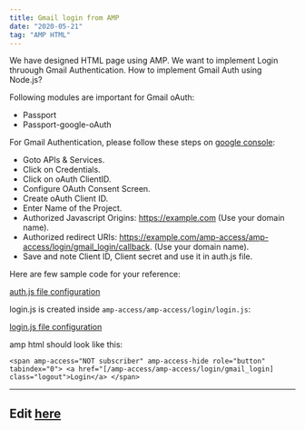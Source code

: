 ```yaml
---
title: Gmail login from AMP
date: "2020-05-21"
tag: "AMP HTML"
---
```

We have designed HTML page using AMP. We want to implement Login thruough Gmail Authentication.
How to implement Gmail Auth using Node.js?


Following modules are important for Gmail oAuth:
* Passport
* Passport-google-oAuth

For Gmail Authentication, please follow these steps on [google console](https://console.developers.google.com):
* Goto APIs & Services.
* Click on Credentials.
* Click on oAuth ClientID.
* Configure OAuth Consent Screen.
* Create oAuth Client ID.
* Enter Name of the Project.
* Authorized Javascript Origins: https://example.com (Use your domain name).
* Authorized redirect URIs: https://example.com/amp-access/amp-access/login/gmail_login/callback. (Use your domain name).
* Save and note Client ID, Client secret and use it in  auth.js file.

Here are few sample code for your reference:

[auth.js file configuration](https://gist.github.com/ankitadhandha/1dc96bcfb6c286808de56bc2951411cf)

login.js is created inside `amp-access/amp-access/login/login.js`:

[login.js file configuration](https://gist.github.com/ankitadhandha/1dc96bcfb6c286808de56bc2951411cf)

amp html should look like this:

`<span amp-access="NOT subscriber" amp-access-hide role="button" tabindex="0">
<a href="[/amp-access/amp-access/login/gmail_login] class="logout">Login</a>
</span>`

---
Edit [here](https://github.com/zettelkasten/edit/master/6852fe4055fa1efd.md)
---

